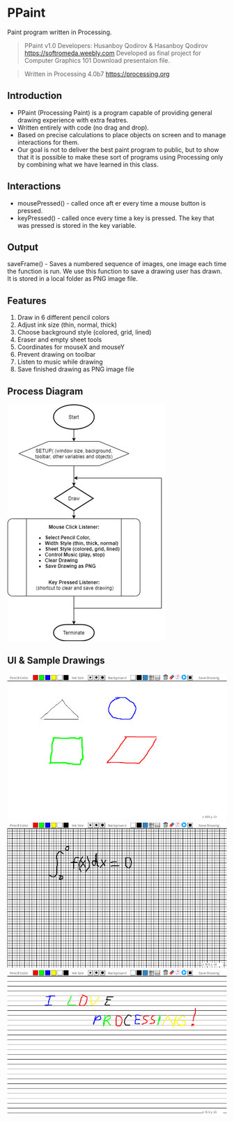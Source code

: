 # PPaint
 Paint program written in Processing.

> PPaint v1.0
> Developers: Husanboy Qodirov & Hasanboy Qodirov
> https://softromeda.weebly.com
> Developed as final project for Computer Graphics 101
> Download presentaion file.

> Written in Processing 4.0b7
> https://processing.org


## Introduction

* PPaint (Processing Paint) is a program capable of providing general drawing experience with extra featres.
* Written entirely with code (no drag and drop).
* Based on precise calculations to place objects on screen and to manage interactions for them.
* Our goal is not to deliver the best paint program to public, but to show that it is possible to make these sort of programs using Processing only by combining what we have learned in this class.

## Interactions

* mousePressed() - called once aft er every time a mouse button is pressed.
* keyPressed() -  called once every time a key is pressed. The key that was pressed is stored in the key variable.

## Output

saveFrame() - Saves a numbered sequence of images, one image each time the function is run. We use this function to save a drawing user has drawn. It is stored in a local folder as PNG image file.

## Features
1. Draw in 6 different pencil colors
2. Adjust ink size (thin, normal, thick)
3. Choose background style (colored, grid, lined)
4. Eraser and empty sheet tools
5. Coordinates for mouseX and mouseY
6. Prevent drawing on toolbar
7. Listen to music while drawing
8. Save finished drawing as PNG image file

## Process Diagram

![](process_diagram.png)

## UI & Sample Drawings

![](drawings/drawing17092.png)
![](drawings/drawing23823.png)
![](drawings/drawing30276.png)